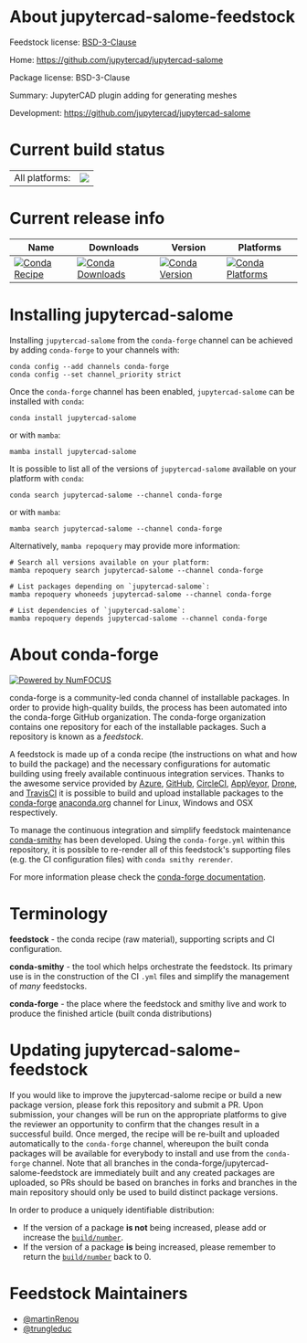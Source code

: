 About jupytercad-salome-feedstock
=================================

Feedstock license: [BSD-3-Clause](https://github.com/conda-forge/jupytercad-salome-feedstock/blob/main/LICENSE.txt)

Home: https://github.com/jupytercad/jupytercad-salome

Package license: BSD-3-Clause

Summary: JupyterCAD plugin adding for generating meshes

Development: https://github.com/jupytercad/jupytercad-salome

Current build status
====================


<table><tr><td>All platforms:</td>
    <td>
      <a href="https://dev.azure.com/conda-forge/feedstock-builds/_build/latest?definitionId=21296&branchName=main">
        <img src="https://dev.azure.com/conda-forge/feedstock-builds/_apis/build/status/jupytercad-salome-feedstock?branchName=main">
      </a>
    </td>
  </tr>
</table>

Current release info
====================

| Name | Downloads | Version | Platforms |
| --- | --- | --- | --- |
| [![Conda Recipe](https://img.shields.io/badge/recipe-jupytercad--salome-green.svg)](https://anaconda.org/conda-forge/jupytercad-salome) | [![Conda Downloads](https://img.shields.io/conda/dn/conda-forge/jupytercad-salome.svg)](https://anaconda.org/conda-forge/jupytercad-salome) | [![Conda Version](https://img.shields.io/conda/vn/conda-forge/jupytercad-salome.svg)](https://anaconda.org/conda-forge/jupytercad-salome) | [![Conda Platforms](https://img.shields.io/conda/pn/conda-forge/jupytercad-salome.svg)](https://anaconda.org/conda-forge/jupytercad-salome) |

Installing jupytercad-salome
============================

Installing `jupytercad-salome` from the `conda-forge` channel can be achieved by adding `conda-forge` to your channels with:

```
conda config --add channels conda-forge
conda config --set channel_priority strict
```

Once the `conda-forge` channel has been enabled, `jupytercad-salome` can be installed with `conda`:

```
conda install jupytercad-salome
```

or with `mamba`:

```
mamba install jupytercad-salome
```

It is possible to list all of the versions of `jupytercad-salome` available on your platform with `conda`:

```
conda search jupytercad-salome --channel conda-forge
```

or with `mamba`:

```
mamba search jupytercad-salome --channel conda-forge
```

Alternatively, `mamba repoquery` may provide more information:

```
# Search all versions available on your platform:
mamba repoquery search jupytercad-salome --channel conda-forge

# List packages depending on `jupytercad-salome`:
mamba repoquery whoneeds jupytercad-salome --channel conda-forge

# List dependencies of `jupytercad-salome`:
mamba repoquery depends jupytercad-salome --channel conda-forge
```


About conda-forge
=================

[![Powered by
NumFOCUS](https://img.shields.io/badge/powered%20by-NumFOCUS-orange.svg?style=flat&colorA=E1523D&colorB=007D8A)](https://numfocus.org)

conda-forge is a community-led conda channel of installable packages.
In order to provide high-quality builds, the process has been automated into the
conda-forge GitHub organization. The conda-forge organization contains one repository
for each of the installable packages. Such a repository is known as a *feedstock*.

A feedstock is made up of a conda recipe (the instructions on what and how to build
the package) and the necessary configurations for automatic building using freely
available continuous integration services. Thanks to the awesome service provided by
[Azure](https://azure.microsoft.com/en-us/services/devops/), [GitHub](https://github.com/),
[CircleCI](https://circleci.com/), [AppVeyor](https://www.appveyor.com/),
[Drone](https://cloud.drone.io/welcome), and [TravisCI](https://travis-ci.com/)
it is possible to build and upload installable packages to the
[conda-forge](https://anaconda.org/conda-forge) [anaconda.org](https://anaconda.org/)
channel for Linux, Windows and OSX respectively.

To manage the continuous integration and simplify feedstock maintenance
[conda-smithy](https://github.com/conda-forge/conda-smithy) has been developed.
Using the ``conda-forge.yml`` within this repository, it is possible to re-render all of
this feedstock's supporting files (e.g. the CI configuration files) with ``conda smithy rerender``.

For more information please check the [conda-forge documentation](https://conda-forge.org/docs/).

Terminology
===========

**feedstock** - the conda recipe (raw material), supporting scripts and CI configuration.

**conda-smithy** - the tool which helps orchestrate the feedstock.
                   Its primary use is in the construction of the CI ``.yml`` files
                   and simplify the management of *many* feedstocks.

**conda-forge** - the place where the feedstock and smithy live and work to
                  produce the finished article (built conda distributions)


Updating jupytercad-salome-feedstock
====================================

If you would like to improve the jupytercad-salome recipe or build a new
package version, please fork this repository and submit a PR. Upon submission,
your changes will be run on the appropriate platforms to give the reviewer an
opportunity to confirm that the changes result in a successful build. Once
merged, the recipe will be re-built and uploaded automatically to the
`conda-forge` channel, whereupon the built conda packages will be available for
everybody to install and use from the `conda-forge` channel.
Note that all branches in the conda-forge/jupytercad-salome-feedstock are
immediately built and any created packages are uploaded, so PRs should be based
on branches in forks and branches in the main repository should only be used to
build distinct package versions.

In order to produce a uniquely identifiable distribution:
 * If the version of a package **is not** being increased, please add or increase
   the [``build/number``](https://docs.conda.io/projects/conda-build/en/latest/resources/define-metadata.html#build-number-and-string).
 * If the version of a package **is** being increased, please remember to return
   the [``build/number``](https://docs.conda.io/projects/conda-build/en/latest/resources/define-metadata.html#build-number-and-string)
   back to 0.

Feedstock Maintainers
=====================

* [@martinRenou](https://github.com/martinRenou/)
* [@trungleduc](https://github.com/trungleduc/)

